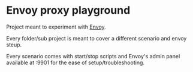 # Envoy proxy playground

Project meant to experiment with [Envoy](https://www.envoyproxy.io/).

Every folder/sub project is meant to cover a different scenario and envoy steup. 

Every scenario comes with start/stop scripts and Envoy's admin panel available at :9901 for the ease of setup/troubleshooting.

